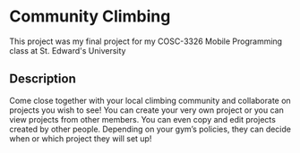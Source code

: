# Community Climbing
This project was my final project for my COSC-3326 Mobile Programming class at St. Edward's University

## Description
Come close together with your local climbing community and collaborate on projects you wish to
see! You can create your very own project or you can view projects from other members. You
can even copy and edit projects created by other people. Depending on your gym’s policies,
they can decide when or which project they will set up!
